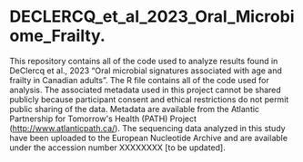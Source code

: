 # DECLERCQ_et_al_2023_Oral_Microbiome_Frailty.
This repository contains all of the code used to analyze results found in DeClercq et al., 2023 “Oral microbial signatures associated with age and frailty in Canadian adults”. The R file contains all of the code used for analysis. The associated metadata used in this project cannot be shared publicly because participant consent and ethical restrictions do not permit public sharing of the data. Metadata are available from the Atlantic Partnership for Tomorrow's Health (PATH) Project (http://www.atlanticpath.ca/). The sequencing data analyzed in this study have been uploaded to the European Nucleotide Archive and are available under the accession number XXXXXXXX [to be updated].
